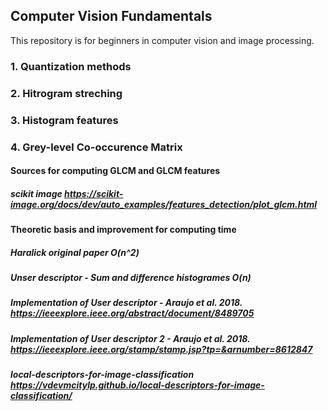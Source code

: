 ## Computer Vision Fundamentals
This repository is for beginners in computer vision and image processing. 

### 1. Quantization methods 


### 2. Hitrogram streching


### 3. Histogram features


### 4. Grey-level Co-occurence Matrix 
#### Sources for computing GLCM and GLCM features 
##### scikit image https://scikit-image.org/docs/dev/auto_examples/features_detection/plot_glcm.html

#### Theoretic basis and improvement for computing time
##### Haralick original paper O(n^2)
##### Unser descriptor - Sum and difference histogrames O(n)
##### Implementation of User descriptor - Araujo et al. 2018. https://ieeexplore.ieee.org/abstract/document/8489705
##### Implementation of User descriptor 2 - Araujo et al. 2018. https://ieeexplore.ieee.org/stamp/stamp.jsp?tp=&arnumber=8612847
##### local-descriptors-for-image-classification https://vdevmcitylp.github.io/local-descriptors-for-image-classification/
